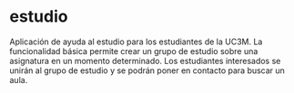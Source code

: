 # estudio
Aplicación de ayuda al estudio para los estudiantes de la UC3M. La funcionalidad básica permite crear un grupo de estudio sobre una asignatura en un momento determinado. Los estudiantes interesados se unirán al grupo de estudio y se podrán poner en contacto para buscar un aula.
